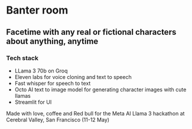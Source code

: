 # Banter room

## Facetime with any real or fictional characters about anything, anytime

### Tech stack
- LLama 3 70b on Groq
- Eleven labs for voice cloning and text to speech
- Fast whisper for speech to text
- Octo AI text to image model for generating character images with cute llamas
- Streamlit for UI


Made with love, coffee and Red bull for the Meta AI Llama 3 hackathon at Cerebral Valley, San Francisco (11-12 May)
